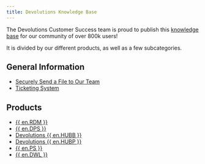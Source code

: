 ```yaml
---
title: Devolutions Knowledge Base
---
```

The Devolutions Customer Success team is proud to publish this [knowledge base](/kb/devolutions-customer-success/) for our community of over 800k users!  

It is divided by our different products, as well as a few subcategories. 

## General Information 

* [Securely Send a File to Our Team](/kb/devolutions-customer-success/securely-send-file/)  
* [Ticketing System](/kb/devolutions-customer-success/ticketing-system/)  

## Products 

* [{{ en.RDM }}](/kb/remote-desktop-manager/)  
* [{{ en.DPS }}](/kb/devolutions-server/)  
* [Devolutions {{ en.HUBB }}](/kb/hub-business/)  
* [Devolutions {{ en.HUBP }}](/kb/hub-personal/)  
* [{{ en.PS }}](/kb/devolutions-powershell/)  
* [{{ en.DWL }}](/kb/devolutions-web-login/)  

